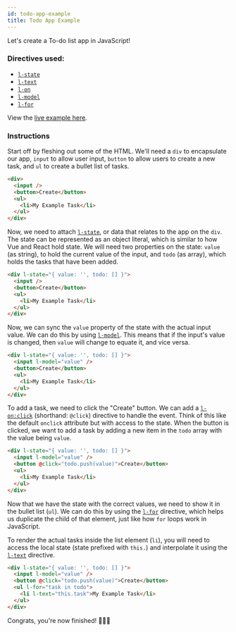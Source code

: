 ```yaml
---
id: todo-app-example
title: Todo App Example
---
```


Let's create a To-do list app in JavaScript!

### Directives used:

- [`l-state`](/docs/directives/state-directive)
- [`l-text`](/docs/directives/text-directive)
- [`l-on`](/docs/directives/on-directive)
- [`l-model`](/docs/directives/model-directive)
- [`l-for`](/docs/directives/for-directive)

View the [live example here](https://codepen.io/aidenybai/pen/JjRrwjN).

### Instructions

Start off by fleshing out some of the HTML. We'll need a `div` to encapsulate our app, `input` to allow user input, `button` to allow users to create a new task, and `ul` to create a bullet list of tasks.

```html
<div>
  <input />
  <button>Create</button>
  <ul>
    <li>My Example Task</li>
  </ul>
</div>
```

Now, we need to attach [`l-state`](/docs/directives/state-directive), or data that relates to the app on the `div`. The state can be represented as an object literal, which is similar to how Vue and React hold state. We will need two properties on the state: `value` (as string), to hold the current value of the input, and `todo` (as array), which holds the tasks that have been added.

```html
<div l-state="{ value: '', todo: [] }">
  <input />
  <button>Create</button>
  <ul>
    <li>My Example Task</li>
  </ul>
</div>
```

Now, we can sync the `value` property of the state with the actual input value. We can do this by using [`l-model`](/docs/directives/model-directive). This means that if the input's value is changed, then `value` will change to equate it, and vice versa.

```html
<div l-state="{ value: '', todo: [] }">
  <input l-model="value" />
  <button>Create</button>
  <ul>
    <li>My Example Task</li>
  </ul>
</div>
```

To add a task, we need to click the "Create" button. We can add a [`l-on:click`](/docs/directives/on-directive) (shorthand: `@click`) directive to handle the event. Think of this like the default `onclick` attribute but with access to the state. When the button is clicked, we want to add a task by adding a new item in the `todo` array with the value being `value`.

```html
<div l-state="{ value: '', todo: [] }">
  <input l-model="value" />
  <button @click="todo.push(value)">Create</button>
  <ul>
    <li>My Example Task</li>
  </ul>
</div>
```

Now that we have the state with the correct values, we need to show it in the bullet list (`ul`). We can do this by using the [`l-for`](/docs/directives/for-directive) directive, which helps us duplicate the child of that element, just like how `for` loops work in JavaScript.

To render the actual tasks inside the list element (`li`), you will need to access the local state (state prefixed with `this.`) and interpolate it using the [`l-text`](/docs/directives/text-directive) directive.

```html
<div l-state="{ value: '', todo: [] }">
  <input l-model="value" />
  <button @click="todo.push(value)">Create</button>
  <ul l-for="task in todo">
    <li l-text="this.task">My Example Task</li>
  </ul>
</div>
```

Congrats, you're now finished! 🎉🎉🎉
